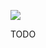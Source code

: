 ![](https://github.com/craigahobbs/chisel/workflows/.github/workflows/pythonpackage.yml/badge.svg)

TODO
